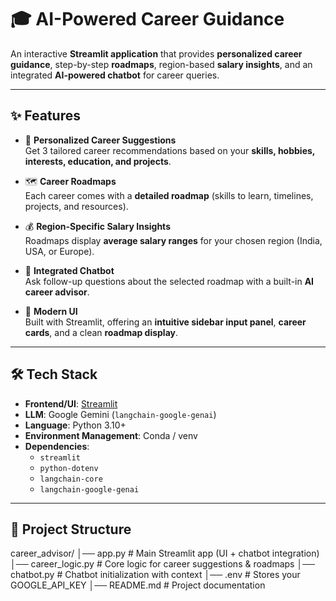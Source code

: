 # 🎓 AI-Powered Career Guidance

An interactive **Streamlit application** that provides **personalized career guidance**, step-by-step **roadmaps**, region-based **salary insights**, and an integrated **AI-powered chatbot** for career queries.  

---

## ✨ Features

- 🧭 **Personalized Career Suggestions**  
  Get 3 tailored career recommendations based on your **skills, hobbies, interests, education, and projects**.

- 🗺️ **Career Roadmaps**  
  Each career comes with a **detailed roadmap** (skills to learn, timelines, projects, and resources).  

- 💰 **Region-Specific Salary Insights**  
  Roadmaps display **average salary ranges** for your chosen region (India, USA, or Europe).  

- 🤖 **Integrated Chatbot**  
  Ask follow-up questions about the selected roadmap with a built-in **AI career advisor**.  

- 🎨 **Modern UI**  
  Built with Streamlit, offering an **intuitive sidebar input panel**, **career cards**, and a clean **roadmap display**.  

---

## 🛠️ Tech Stack

- **Frontend/UI**: [Streamlit](https://streamlit.io/)  
- **LLM**: Google Gemini (`langchain-google-genai`)  
- **Language**: Python 3.10+  
- **Environment Management**: Conda / venv  
- **Dependencies**:  
  - `streamlit`  
  - `python-dotenv`  
  - `langchain-core`  
  - `langchain-google-genai`  

---

## 📂 Project Structure

career_advisor/
│── app.py              # Main Streamlit app (UI + chatbot integration)
│── career_logic.py     # Core logic for career suggestions & roadmaps
│── chatbot.py          # Chatbot initialization with context
│── .env                # Stores your GOOGLE_API_KEY
│── README.md           # Project documentation


